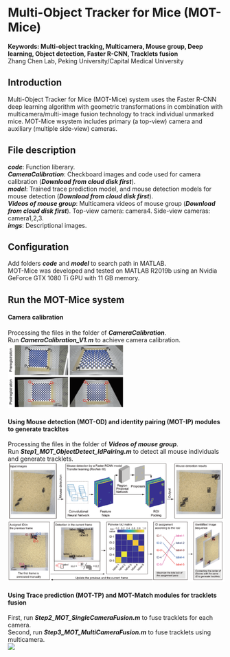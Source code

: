 # Multi-Object Tracker for Mice (MOT-Mice)
**Keywords: Multi-object tracking, Multicamera, Mouse group, Deep learning, Object detection, Faster R-CNN, Tracklets fusion** <br>
Zhang Chen Lab, Peking University/Capital Medical University

## Introduction
Multi-Object Tracker for Mice (MOT-Mice) system uses the Faster R-CNN deep learning algorithm with geometric transformations in combination with multicamera/multi-image fusion technology to track individual unmarked mice.
MOT-Mice wsystem includes primary (a top-view) camera and auxiliary (multiple side-view) cameras.

## File description
***code***: Function liberary.  <br>
***CameraCalibration***: Checkboard images and code used for camera calibration (***Download from cloud disk first***). <br>
***model***: Trained trace prediction model, and mouse detection models for mouse detection (***Download from cloud disk first***). <br>
***Videos of mouse group***: Multicamera videos of mouse group (***Download from cloud disk first***). Top-view camera: camera4. Side-view cameras: camera1,2,3. <br>
***imgs***: Descriptional images.  <br>

## Configuration
Add folders ***code*** and ***model*** to search path in MATLAB.  <br>
MOT-Mice was developed and tested on MATLAB R2019b using an Nvidia GeForce GTX 1080 Ti GPU with 11 GB memory. <br>

## Run the MOT-Mice system
#### Camera calibration
Processing the files in the folder of ***CameraCalibration***. <br>
Run ***CameraCalibration_V1.m*** to achieve camera calibration. <br>
<img src="imgs/CameraCalibration.png" height="150px" width="auto"/> 

#### Using Mouse detection (MOT-OD) and identity pairing (MOT-IP) modules to generate trackltes
Processing the files in the folder of ***Videos of mouse group***. <br>
Run ***Step1_MOT_ObjectDetect_IdPairing.m*** to detect all mouse individuals and generate tracklets.  <br>
<img src="imgs/MOT_OD .png" width="600px" height="auto"/>    <br>
<img src="imgs/MOT_IP.png" width="600px" height="auto"/>    <br>

#### Using Trace prediction (MOT-TP) and MOT-Match modules for tracklets fusion
First, run ***Step2_MOT_SingleCameraFusion.m*** to fuse tracklets for each camera.  <br>
Second, run ***Step3_MOT_MultiCameraFusion.m*** to fuse tracklets using multicamera.  <br>
<img src="imgs/trajectories-1.png" width="600px" height="auto"/>    <br>
